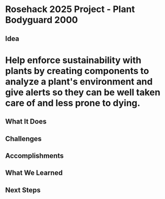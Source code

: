 # Rosehack 2025 Project - Plant Bodyguard 2000
## Idea
# Help enforce sustainability with plants by creating components to analyze a plant's environment and give alerts so they can be well taken care of and less prone to dying.
## What It Does
## Challenges
## Accomplishments
## What We Learned
## Next Steps
